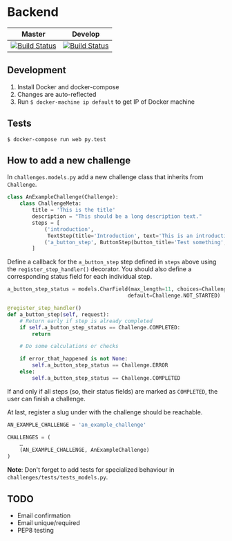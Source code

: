 # Backend
|  Master | Develop   |
|---------|-----------|
|  [![Build Status](https://travis-ci.org/projectsecure/backend.svg?branch=master)](https://travis-ci.org/projectsecure/backend) | [![Build Status](https://travis-ci.org/projectsecure/backend.svg?branch=develop)](https://travis-ci.org/projectsecure/backend) |

## Development
1. Install Docker and docker-compose
2. Changes are auto-reflected
2. Run `$ docker-machine ip default` to get IP of Docker machine

## Tests
```
$ docker-compose run web py.test
```

## How to add a new challenge
In `challenges.models.py` add a new challenge class that inherits from `Challenge`.

```python
class AnExampleChallenge(Challenge):
    class ChallengeMeta:
        title = 'This is the title'
        description = "This should be a long description text."
        steps = [
            ('introduction',
             TextStep(title='Introduction', text='This is an introduction text.')),
            ('a_button_step', ButtonStep(button_title='Test something', title=''))
        ]
```

Define a callback for the `a_button_step` step defined in `steps` above using the `register_step_handler()` decorator. You should also define a corresponding status field for each individual step.

```python
a_button_step_status = models.CharField(max_length=11, choices=Challenge.STATUS_CHOICES,
                                       default=Challenge.NOT_STARTED)

```

```python
@register_step_handler()
def a_button_step(self, request):
    # Return early if step is already completed
    if self.a_button_step_status == Challenge.COMPLETED:
        return

    # Do some calculations or checks

    if error_that_happened is not None:
        self.a_button_step_status == Challenge.ERROR
    else:
        self.a_button_step_status == Challenge.COMPLETED

```

If and only if all steps (so, their status fields) are marked as `COMPLETED`, the user can finish a challenge.

At last, register a slug under with the challenge should be reachable.

```python
AN_EXAMPLE_CHALLENGE = 'an_example_challenge'

CHALLENGES = (
    …
    (AN_EXAMPLE_CHALLENGE, AnExampleChallenge)
)
```

**Note**: Don't forget to add tests for specialized behaviour in `challenges/tests/tests_models.py`.

## TODO
- Email confirmation
- Email unique/required
- PEP8 testing

